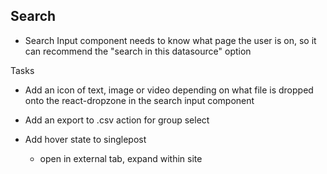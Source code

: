 ## Search

- Search Input component needs to know what page the user is on, so it can recommend the "search in this datasource" option

Tasks

- Add an icon of text, image or video depending on what file is dropped onto the react-dropzone in the search input component

- Add an export to .csv action for group select

- Add hover state to singlepost
  - open in external tab, expand within site
